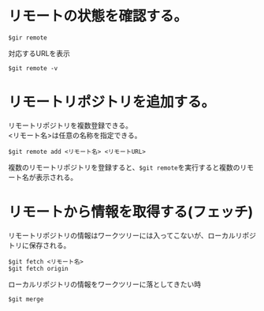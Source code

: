 # リモートの状態を確認する。  
```
$gir remote
```
対応するURLを表示 
```
$git remote -v
```
# リモートリポジトリを追加する。  
リモートリポジトリを複数登録できる。  
<リモート名>は任意の名称を指定できる。  
```
$git remote add <リモート名> <リモートURL>
```
複数のリモートリポジトリを登録すると、`$git remote`を実行すると複数のリモート名が表示される。
# リモートから情報を取得する(フェッチ)  
リモートリポジトリの情報はワークツリーには入ってこないが、ローカルリポジトリに保存される。
```
$git fetch <リモート名>
$git fetch origin
```
ローカルリポジトリの情報をワークツリーに落としてきたい時
```
$git merge
```
